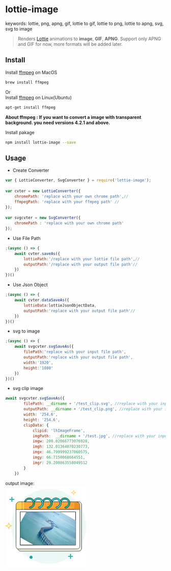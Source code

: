 # lottie-image
keywords: lottie, png, apng, gif, lottie to gif, lottie to png, lottie to apng, svg, svg to image
> Renders [Lottie](http://airbnb.io/lottie) animations to **image**, **GIF**, **APNG**. Support only APNG and GIF for now, more formats will be added later.

## Install
Install [ffmpeg](https://ffmpeg.org/) on MacOS
```bash
brew install ffmpeg
```
Or  
Install [ffmpeg](https://ffmpeg.org/) on Linux(Ubuntu)
```bash
apt-get install ffmpeg
```
**About ffmpeg : If you want to convert a image with transparent background. you need versions 4.2.1 and above.**

Install pakage
```bash
npm install lottie-image --save
```

## Usage
- Create Converter
```js
var { LottieConverter, SvgConverter } = require('lottie-image');

var cvter = new LottieConverter({
    chromePath: 'replace with your own chrome path',//
    ffmpegPath: 'replace with your ffmpeg path' //
});

var svgcvter = new SvgConverter({
    chromePath : 'replace with your own chrome path'
});
```
- Use File Path
```js
;(async () => {
    await cvter.saveAs({
        lottiePath:'/replace with your lottie file path',//
        outputPath:'/replace with your output file path'//
    })
})()
```
- Use Json Object
```js
;(async () => {
    await cvter.dataSaveAs({
        lottieData:lottieJsonObjectData,
        outputPath:'replace with your output file path'//
    })
})()
```
- svg to image
```js
;(async () => {
    await svgcvter.svgSaveAs({
        filePath:'replace with your input file path',
        outputPath:'replace with your output file path',
        width:'1920',
        height:'1080'
    })
})()
```  
- svg clip image
```js
await svgcvter.svgSaveAs({
        filePath: __dirname + '/test_clip.svg', //replace with your input file path
        outputPath: __dirname + '/test_clip.png', //replace with your input file path
        width: '254.6',
        height: '254.6',
        clipData: {
            clipid: 'lhImageFrame',
            imgPath:  __dirname + '/test.jpg', //replace with your input file path
            imgw: 200.02066773076928,
            imgh: 132.01364070230773,
            imgx: 46.799999237060575,
            imgy: 66.7150068664551,
            imgr: 29.200863558049512
        }
    })
```
output image:  
![](test/test_clip.png)

